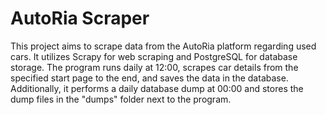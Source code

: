 # AutoRia Scraper 

This project aims to scrape data from the AutoRia platform regarding used cars. 
It utilizes Scrapy for web scraping and PostgreSQL for database storage. 
The program runs daily at 12:00, scrapes car details from the specified start page 
to the end, and saves the data in the database. Additionally, it performs a daily database dump 
at 00:00 and stores the dump files in the "dumps" folder next to the program.
